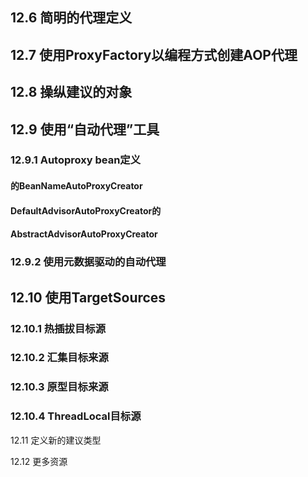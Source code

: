## 12.6 简明的代理定义

## 12.7 使用ProxyFactory以编程方式创建AOP代理

## 12.8 操纵建议的对象

## 12.9 使用“自动代理”工具

### 12.9.1  Autoproxy bean定义

#### 的BeanNameAutoProxyCreator

#### DefaultAdvisorAutoProxyCreator的

#### AbstractAdvisorAutoProxyCreator

### 12.9.2 使用元数据驱动的自动代理

## 12.10 使用TargetSources

### 12.10.1 热插拔目标源

### 12.10.2 汇集目标来源

### 12.10.3 原型目标来源

### 12.10.4  ThreadLocal目标源

12.11 定义新的建议类型

12.12 更多资源

